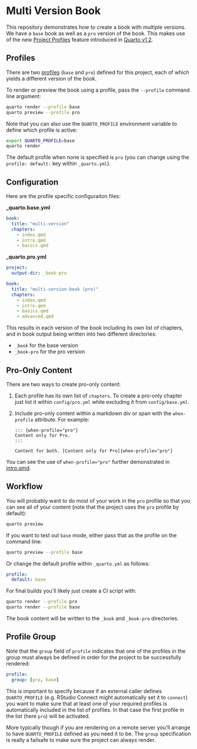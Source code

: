 # Multi Version Book

This repository demonstrates how to create a book with multiple versions. We
have a `base` book as well as a `pro` version of the book. This makes use of the new [Project Profiles](https://quarto.org/docs/projects/profiles.html) feature introduced in [Quarto v1.2](https://quarto.org/docs/download/prerelease.html).

## Profiles

There are two [profiles](https://quarto.org/docs/projects/profiles.html) (`base` and `pro`) defined for this project, each of which yields a different version of the book. 

To render or preview the book using a profile, pass the `--profile` command line argument:

```bash
quarto render --profile base
quarto preview --profile pro
```

Note that you can also use the `QUARTO_PROFILE` environment variable to define which profile is active:

```bash
export QUARTO_PROFILE=base
quarto render
```

The default profile when none is specified is `pro` (you can change using the `profile: default:` key within `_quarto.yml`).


## Configuration

Here are the profile specific configuraiton files:

**_quarto.base.yml**

```yaml
book:
  title: "multi-version"
  chapters:
    - index.qmd
    - intro.qmd
    - basics.qmd
```

**_quarto.pro.yml**

```yaml
project:
  output-dir: _book-pro

book:
  title: "multi-version-book (pro)"
  chapters:
    - index.qmd
    - intro.qmd
    - basics.qmd
    - advanced.qmd
``` 
  
This results in each version of the book including its own list of chapters, and in book output being written into two different directories:

- `_book` for the base version
- `_book-pro` for the pro version


## Pro-Only Content

There are two ways to create pro-only content:

1. Each profile has its own list of `chapters`. To create a pro-only
chapter just list it within `config/pro.yml` while excluding it from
`config/base.yml`.

2. Include pro-only content within a markdown div or span with the `when-profile` attribute. For example:

    ```
    ::: {when-profile="pro"}
    Content only for Pro.
    :::
    
    Content for both. [Content only for Pro]{when-profile="pro"}
    ```

You can see the use of `when-profile="pro"` further demonstrated in
[intro.qmd](intro.qmd).

## Workflow

You will probably want to do most of your work in the `pro` profile so that 
you can see all of your content (note that the project uses the `pro` profile by default):

```bash
quarto preview
```

If you want to test out `base` mode, either pass that as the profile on the command line: 
```bash
quarto preview --profile base
```

Or change the default profile within `_quarto.yml` as follows:

```yaml
profile:
  default: base
```

For final builds you'll likely just create a CI script with:

```bash
quarto render --profile pro
quarto render --profile base
```

The book content will be written to the `_book` and `_book-pro` directories.


## Profile Group

Note that the `group` field of `profile` indicates that one of the profiles in the group must always be defined in order for the project to be successfully rendered:

```yaml
profile:
  group: [pro, base]
```

This is important to specify because if an external caller defines `QUARTO_PROFILE` (e.g. RStudio Connect might automatically set it to `connect`) you want to make sure that at least one of your required profiles is automatically included in the list of profiles. In that case the first profile in the list (here `pro`) will be activated.

More typically though if you are rendering on a remote server you'll arrange to have `QUARTO_PROFILE` defined as you need it to be. The `group` specification is really a failsafe to make sure the project can always render.









